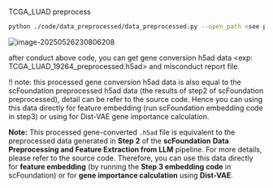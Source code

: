 TCGA_LUAD preprocess

```bash
python ./code/data_preprocessed/data_preprocessed.py --open_path <see picture below, you can download from our figshare-TCGA_data> --save_path <your save path> --file_prefix <exp: TCGA_LUAD> --gene_ID Ensembl_ID --feature_name_to_gene <gene name file, exp: ./Key Feature or Gene Identification/reference_data/scfoundation_19264_gene_index.xlsx> --gene_shift true --gene_ENG_mapping_file mart_export.txt 
```

![image-20250526230806208](C:\Users\qq102\AppData\Roaming\Typora\typora-user-images\image-20250526230806208.png)

after conduct above code, you can get gene conversion h5ad data <exp: TCGA_LUAD_19264_preprocessed.h5ad> and misconduct report file. 

!! note: this processed gene conversion h5ad data is also equal to the scFoundation preprocessed h5ad data (the results of step2 of scFoundation preprocessed), detail can be refer to the source code. Hence you can using this data directly for feature embedding (run scFoundation  embedding code in step3) or using for Dist-VAE gene importance calculation.

**Note:** This processed gene-converted `.h5ad` file is equivalent to the preprocessed data generated in **Step 2** of the **scFoundation** **Data Preprocessing and Feature Extraction from LLM** pipeline. For more details, please refer to the source code. Therefore, you can use this data directly for **feature embedding** (by running the **Step 3 embedding code** in scFoundation) or for **gene importance calculation** using **Dist-VAE**.

